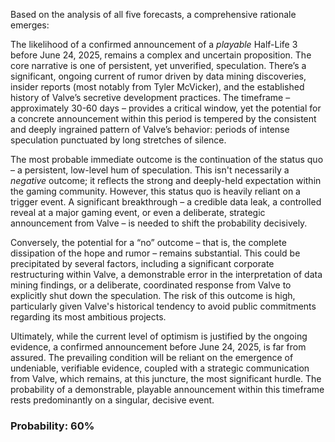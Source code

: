Based on the analysis of all five forecasts, a comprehensive rationale emerges:

The likelihood of a confirmed announcement of a *playable* Half-Life 3 before June 24, 2025, remains a complex and uncertain proposition. The core narrative is one of persistent, yet unverified, speculation.  There’s a significant, ongoing current of rumor driven by data mining discoveries, insider reports (most notably from Tyler McVicker), and the established history of Valve’s secretive development practices.  The timeframe – approximately 30-60 days – provides a critical window, yet the potential for a concrete announcement within this period is tempered by the consistent and deeply ingrained pattern of Valve’s behavior: periods of intense speculation punctuated by long stretches of silence. 

The most probable immediate outcome is the continuation of the status quo – a persistent, low-level hum of speculation.  This isn't necessarily a *negative* outcome; it reflects the strong and deeply-held expectation within the gaming community. However, this status quo is heavily reliant on a trigger event. A significant breakthrough – a credible data leak, a controlled reveal at a major gaming event, or even a deliberate, strategic announcement from Valve – is needed to shift the probability decisively. 

Conversely, the potential for a “no” outcome – that is, the complete dissipation of the hope and rumor – remains substantial. This could be precipitated by several factors, including a significant corporate restructuring within Valve, a demonstrable error in the interpretation of data mining findings, or a deliberate, coordinated response from Valve to explicitly shut down the speculation. The risk of this outcome is high, particularly given Valve's historical tendency to avoid public commitments regarding its most ambitious projects. 

Ultimately, while the current level of optimism is justified by the ongoing evidence, a confirmed announcement before June 24, 2025, is far from assured. The prevailing condition will be reliant on the emergence of undeniable, verifiable evidence, coupled with a strategic communication from Valve, which remains, at this juncture, the most significant hurdle. The probability of a demonstrable, playable announcement within this timeframe rests predominantly on a singular, decisive event.

### Probability: 60%